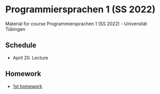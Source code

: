 # Programmiersprachen 1 (SS 2022)
Material for course Programmiersprachen 1 (SS 2022) - Universität Tübingen

## Schedule
- April 20. Lecture

## Homework
- [1st homework](exercises/01Hw.scala)
